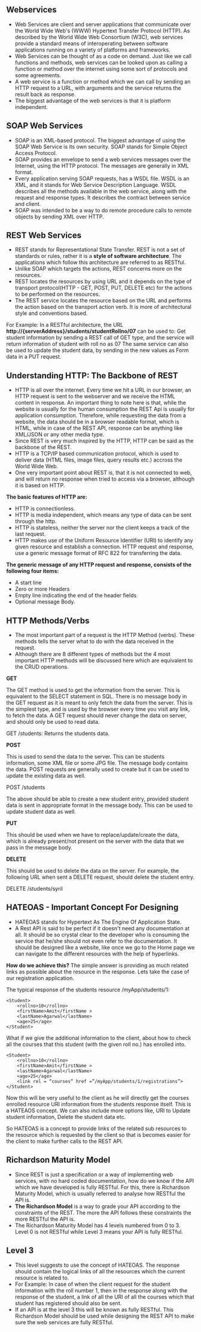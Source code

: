 ## Webservices

* Web Services are client and server applications that communicate over the World Wide Web's (WWW) Hypertext Transfer Protocol (HTTP). As described by the World Wide Web Consortium (W3C), web services provide a standard means of interoperating between software applications running on a variety of platforms and frameworks.
* Web Services can be thought of as a code on demand. Just like we call functions and methods, web services can be looked upon as calling a function or method over the internet using some sort of protocols and some agreements.
* A web service is a function or method which we can call by sending an HTTP request to a URL, with arguments and the service returns the result back as response.
* The biggest advantage of the web services is that it is platform independent.

## SOAP Web Services
* SOAP is an XML-based protocol. The biggest advantage of using the SOAP Web Service is its own security. SOAP stands for Simple Object Access Protocol.
* SOAP provides an envelope to send a web services messages over the Internet, using the HTTP protocol. The messages are generally in XML format.
* Every application serving SOAP requests, has a WSDL file. WSDL is an XML, and it stands for Web Service Description Language. WSDL describes all the methods available in the web service, along with the request and response types. It describes the contract between service and client.
* SOAP was intended to be a way to do remote procedure calls to remote objects by sending XML over HTTP.

## REST Web Services
* REST stands for Representational State Transfer. REST is not a set of standards or rules, rather it is a **style of software architecture**. The applications which follow this architecture are referred to as RESTful.
* Unlike SOAP which targets the actions, REST concerns more on the resources. 
* REST locates the resources by using URL and it depends on the type of transport protocol(HTTP - GET, POST, PUT, DELETE etc) for the actions to be performed on the resources. 
* The REST service locates the resource based on the URL and performs the action based on the transport action verb. It is more of architectural style and conventions based.

For Example: In a RESTful architecture, the URL **http://{serverAddress}/students/studentRollno/07** can be used to: Get student information by sending a REST call of GET type, and the service will return information of student with roll no as 07
The same service can also be used to update the student data, by sending in the new values as Form data in a PUT request.

## Understanding HTTP: The Backbone of REST
* HTTP is all over the internet. Every time we hit a URL in our browser, an HTTP request is sent to the webserver and we receive the HTML content in response. An important thing to note here is that, while the website is usually for the human consumption the REST Api is usually for application consumption. Therefore, while requesting the data from a website, the data should be in a browser readable format, which is HTML, while in case of the REST API, response can be anything like XML/JSON or any other media type.
* Since REST is very much inspired by the HTTP, HTTP can be said as the backbone of the REST.
* HTTP is a TCP/IP based communication protocol, which is used to deliver data (HTML files, image files, query results etc.) accross the World Wide Web.
* One very important point about REST is, that it is not connected to web, and will return no response when tried to access via a browser, although it is based on HTTP.

**The basic features of HTTP are:**

* HTTP is connectionless.
* HTTP is media independent, which means any type of data can be sent through the http.
* HTTP is stateless, neither the server nor the client keeps a track of the last request.
* HTTP makes use of the Uniform Resource Identifier (URI) to identify any given resource and establish a connection. HTTP request and response, use a generic message format of RFC 822 for transferring the data.

**The generic message of any HTTP request and response, consists of the following four items:**

* A start line
* Zero or more Headers
* Empty line indicating the end of the header fields
* Optional message Body.

## HTTP Methods/Verbs
* The most important part of a request is the HTTP Method (verbs). These methods tells the server what to do with the data received in the request. 
* Although there are 8 different types of methods but the 4 most important HTTP methods will be discussed here which are equivalent to the CRUD operations. 

**GET**

The GET method is used to get the information from the server. This is equivalent to the SELECT statement in SQL. There is no message body in the GET request as it is meant to only fetch the data from the server. This is the simplest type, and is used by the browser every time you visit any link, to fetch the data. A GET request should never change the data on server, and should only be used to read data.

GET /students: Returns the students data.

**POST**

This is used to send the data to the server. This can be students information, some XML file or some JPG file. The message body contains the data. POST requests are generally used to create but it can be used to update the existing data as well.

POST /students

The above should be able to create a new student entry, provided student data is sent in appropriate format in the message body. This can be used to update student data as well.

**PUT**

This should be used when we have to replace/update/create the data, which is already present/not present on the server with the data that we pass in the message body.

**DELETE**

This should be used to delete the data on the server. For example, the following URL when sent a DELETE request, should delete the student entry.

DELETE /students/syril

## HATEOAS - Important Concept For Designing
* HATEOAS stands for Hypertext As The Engine Of Application State. 
* A Rest API is said to be perfect if it doesn't need any documentation at all. It should be so crystal clear to the developer who is consuming the service that he/she should not even refer to the documentation. It should be designed like a website, like once we go to the Home page we can navigate to the different resources with the help of hyperlinks.

**How do we achieve this?**
The simple answer is providing as much related links as possible about the resource in the response. Lets take the case of our registration application.

The typical response of the students resource /myApp/students/1:
```
<Student>
    <rollno>10</rollno>
    <firstName>Amit</firstName >
    <lastName>Agarwal</lastName>
    <age>25</age>
</Student>
```
What if we give the additional information to the client, about how to check all the courses that this student (with the given roll no.) has enrolled into.
```
<Student>
    <rollno>10</rollno>
    <firstName>Amit</firstName >
    <lastName>Agarwal</lastName>
    <age>25</age>
    <link rel = “courses” href =”/myApp/students/1/registrations”>
</Student>
```
Now this will be very useful to the client as he will directly get the courses enrolled resource URI information from the students response itself. This is a HATEAOS concept. We can also include more options like, URI to Update student information, Delete the student data etc.

So HATEOAS is a concept to provide links of the related sub resources to the resource which is requested by the client so that is becomes easier for the client to make further calls to the REST API.

## Richardson Maturity Model
* Since REST is just a specification or a way of implementing web services, with no hard coded documentation, how do we know if the API which we have developed is fully RESTful. For this, there is Richardson Maturity Model, which is usually referred to analyse how RESTful the API is.
* **The Richardson Model** is a way to grade your API according to the constraints of the REST. The more the API follows these constraints the more RESTful the API is.
* The Richardson Maturity Model has 4 levels numbered from 0 to 3. Level 0 is not RESTful while Level 3 means your API is fully RESTful.

## Level 3
* This level suggests to use the concept of HATEOAS. The response should contain the logical links of all the resources which the current resource is related to.
* For Example: In case of when the client request for the student information with the roll number 1, then in the response along with the response of the student, a link of all the URI of all the courses which that student has registered should also be sent.
* If an API is at the level 3 this will be known as fully RESTful. This Richardson Model should be used while designing the REST API to make sure the web services are fully RESTful.


